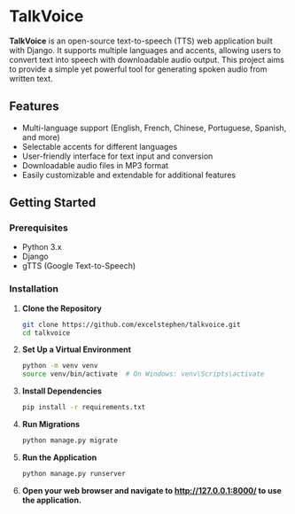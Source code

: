 # TalkVoice

**TalkVoice** is an open-source text-to-speech (TTS) web application built with Django. It supports multiple languages and accents, allowing users to convert text into speech with downloadable audio output. This project aims to provide a simple yet powerful tool for generating spoken audio from written text.

## Features
- Multi-language support (English, French, Chinese, Portuguese, Spanish, and more)
- Selectable accents for different languages
- User-friendly interface for text input and conversion
- Downloadable audio files in MP3 format
- Easily customizable and extendable for additional features


## Getting Started
### Prerequisites
- Python 3.x
- Django
- gTTS (Google Text-to-Speech)

### Installation
1. **Clone the Repository**
   ```bash
   git clone https://github.com/excelstephen/talkvoice.git
   cd talkvoice

2. **Set Up a Virtual Environment**
   ```bash
   python -m venv venv
   source venv/bin/activate  # On Windows: venv\Scripts\activate

3. **Install Dependencies**
   ```bash
   pip install -r requirements.txt

4. **Run Migrations**
   ```bash
   python manage.py migrate

5. **Run the Application**
   ```bash
   python manage.py runserver

6. **Open your web browser and navigate to http://127.0.0.1:8000/ to use the application.**
   
